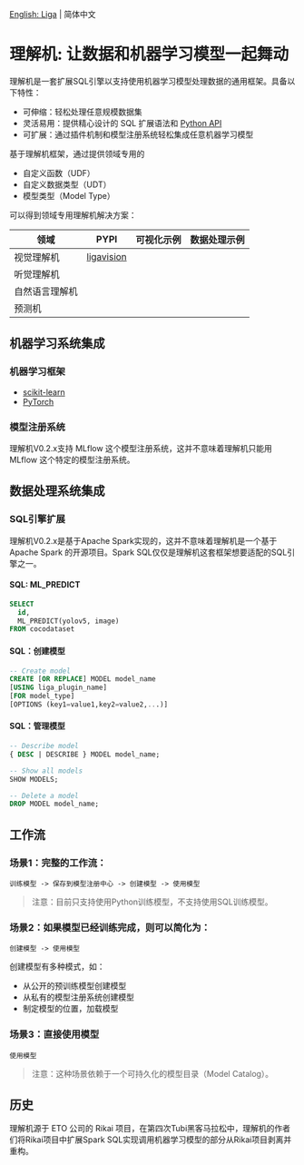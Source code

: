 [English: Liga](README.md) | 简体中文

# 理解机: 让数据和机器学习模型一起舞动

理解机是一套扩展SQL引擎以支持使用机器学习模型处理数据的通用框架。具备以下特性：

+ 可伸缩：轻松处理任意规模数据集
+ 灵活易用：提供精心设计的 SQL 扩展语法和 [Python API](README_PYTHON.md)
+ 可扩展：通过插件机制和模型注册系统轻松集成任意机器学习模型

基于理解机框架，通过提供领域专用的
+ 自定义函数（UDF）
+ 自定义数据类型（UDT）
+ 模型类型（Model Type）

可以得到领域专用理解机解决方案：

| 领域 | PYPI | 可视化示例 | 数据处理示例 |
|-----|-----------|------------|-|
| 视觉理解机 | [ligavision](README_VISION.md) | | | |
| 听觉理解机 | | | |
| 自然语言理解机 | | | |
| 预测机 |  | | | |

## 机器学习系统集成
### 机器学习框架
+ [scikit-learn](README_SKLEARN.md)
+ [PyTorch](https://gitee.com/komprenilo/liga-pytorch)

### 模型注册系统
理解机V0.2.x支持 MLflow 这个模型注册系统，这并不意味着理解机只能用 MLflow 这个特定的模型注册系统。

## 数据处理系统集成
### SQL引擎扩展
理解机V0.2.x是基于Apache Spark实现的，这并不意味着理解机是一个基于 Apache Spark 的开源项目。Spark SQL仅仅是理解机这套框架想要适配的SQL引擎之一。

#### SQL: ML_PREDICT
``` sql
SELECT
  id,
  ML_PREDICT(yolov5, image)
FROM cocodataset
```

#### SQL：创建模型
``` sql
-- Create model
CREATE [OR REPLACE] MODEL model_name
[USING liga_plugin_name]
[FOR model_type]
[OPTIONS (key1=value1,key2=value2,...)]
```

#### SQL：管理模型
``` sql
-- Describe model
{ DESC | DESCRIBE } MODEL model_name;

-- Show all models
SHOW MODELS;

-- Delete a model
DROP MODEL model_name;
```

## 工作流
### 场景1：完整的工作流：
```
训练模型 -> 保存到模型注册中心 -> 创建模型 -> 使用模型
```
> 注意：目前只支持使用Python训练模型，不支持使用SQL训练模型。

### 场景2：如果模型已经训练完成，则可以简化为：
```
创建模型 -> 使用模型
```
创建模型有多种模式，如：
+ 从公开的预训练模型创建模型
+ 从私有的模型注册系统创建模型
+ 制定模型的位置，加载模型

### 场景3：直接使用模型
```
使用模型
```
> 注意：这种场景依赖于一个可持久化的模型目录（Model Catalog）。

## 历史
理解机源于 ETO 公司的 Rikai 项目，在第四次Tubi黑客马拉松中，理解机的作者们将Rikai项目中扩展Spark SQL实现调用机器学习模型的部分从Rikai项目剥离并重构。
